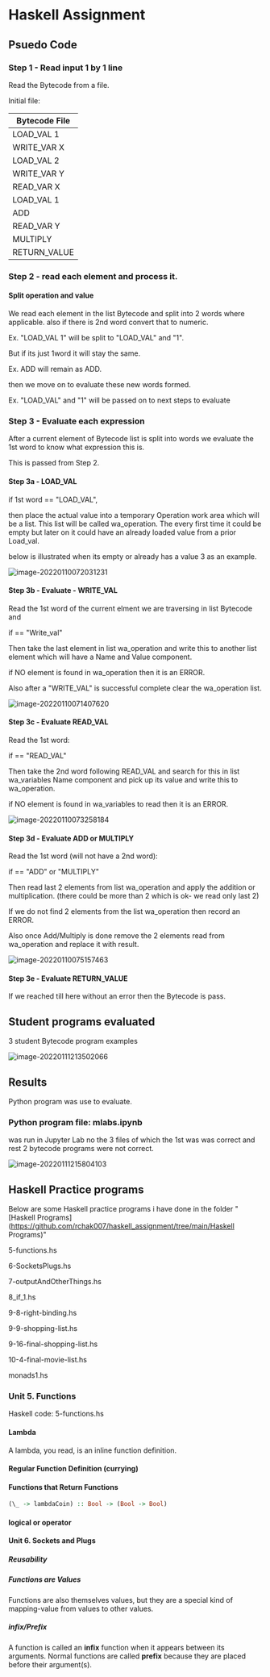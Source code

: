 # Haskell Assignment



## Psuedo Code



### Step 1 - Read input 1 by 1 line 

Read the Bytecode from a file.



Initial file:

| Bytecode File |
| ------------- |
| LOAD_VAL 1    |
| WRITE_VAR X   |
| LOAD_VAL 2    |
| WRITE_VAR  Y  |
| READ_VAR X    |
| LOAD_VAL 1    |
| ADD           |
| READ_VAR Y    |
| MULTIPLY      |
| RETURN_VALUE  |



### Step 2  - read each element and process it.



#### Split operation and value  

We read each element in the list Bytecode and split into 2 words where applicable. also if there is 2nd word convert that to numeric.

Ex. "LOAD_VAL 1" will be split to "LOAD_VAL" and "1".

But if its just 1word it will stay the same.

Ex. ADD will remain as ADD.

then we move on to evaluate these new words formed.

Ex. "LOAD_VAL" and "1" will be passed on to next steps to evaluate



### Step 3 - Evaluate each expression



After a current element of Bytecode list is split into words we evaluate the 1st word to know what expression this is. 

This is passed from Step 2.

#### Step 3a - LOAD_VAL

if 1st word == "LOAD_VAL", 

then place the actual value into a temporary Operation work area which will be a list. This list will be called wa_operation. The every first time it could be empty but later on it could have an already loaded value from a prior Load_val.

below is illustrated when its empty or already has a value 3 as an example.



![image-20220110072031231](Load_val.png)





#### Step 3b - Evaluate - WRITE_VAL



Read the 1st word of the current elment we are traversing in list Bytecode and 

if == "Write_val"

Then take the last element in list wa_operation and write this to another list element which will have a Name and Value component.

if NO element is found in wa_operation then it is an ERROR. 

Also after a "WRITE_VAL" is successful complete clear the wa_operation list. 



![image-20220110071407620](write_val.png)

#### Step 3c - Evaluate READ_VAL



Read the 1st word:

if == "READ_VAL"

Then take the 2nd word following READ_VAL and search for this in list wa_variables Name component and pick up its value and write this to wa_operation.

if NO element is found in wa_variables to read then it is an ERROR. 



![image-20220110073258184](read_val.png)



#### Step 3d - Evaluate ADD or MULTIPLY

Read the 1st word (will not have a 2nd word):

if == "ADD" or "MULTIPLY"

Then read last 2 elements from list wa_operation and apply the addition or multiplication. (there could be more than 2 which is ok- we read only last 2)

If we do not find 2 elements from the list wa_operation then record an ERROR.

Also once Add/Multiply is done remove the 2 elements read from wa_operation and replace it with result.



![image-20220110075157463](add_mult.png)

#### Step 3e - Evaluate RETURN_VALUE

If we reached till here without an error then the Bytecode is pass.









## Student programs evaluated 

3 student Bytecode program examples

![image-20220111213502066](student-files.png)







## Results 

Python program was use to evaluate.

### Python program file: mlabs.ipynb 

was run in Jupyter Lab no the 3 files of which the 1st was was correct and rest 2 bytecode programs were not correct.



![image-20220111215804103](prg-outputs.png)







## Haskell Practice programs

Below are some Haskell practice programs i have done in the folder "[Haskell Programs](https://github.com/rchak007/haskell_assignment/tree/main/Haskell Programs)"

5-functions.hs

6-SocketsPlugs.hs

7-outputAndOtherThings.hs

8_if_1.hs

9-8-right-binding.hs

9-9-shopping-list.hs

9-16-final-shopping-list.hs

10-4-final-movie-list.hs

monads1.hs







### Unit 5. Functions

Haskell code: 5-functions.hs

#### Lambda

A lambda, you read, is an inline function definition. 

#### Regular Function Definition (currying)



#### Functions that Return Functions

```haskell
(\_ -> lambdaCoin) :: Bool -> (Bool -> Bool)
```



#### logical or operator



#### Unit 6. Sockets and Plugs

##### Reusability

##### Functions are Values

Functions are also themselves values, but they are a special kind of mapping-value from values to other values.

##### infix/Prefix

A function is called an **infix** function when it appears between its arguments. Normal functions are called **prefix** because they are placed before their argument(s).
